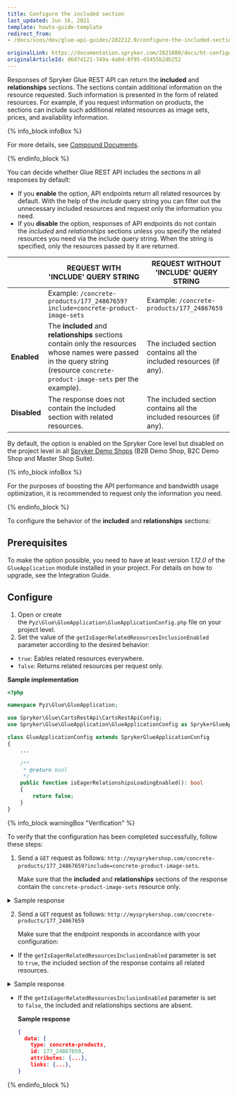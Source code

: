 ```yaml
---
title: Configure the included section
last_updated: Jun 16, 2021
template: howto-guide-template
redirect_from:
- /docs/scos/dev/glue-api-guides/202212.0/configure-the-included-section.html

originalLink: https://documentation.spryker.com/2021080/docs/ht-configuring-visibility-included-section-201903
originalArticleId: d6d74121-749a-4a8d-8f95-d3455b2db252
---
```


Responses of Spryker Glue REST API can return the **included** and **relationships** sections. The sections contain additional information on the resource requested. Such information is presented in the form of related resources. For example, if you request information on products, the sections can include such additional related resources as image sets, prices, and availability information.

{% info_block infoBox %}

For more details, see [Compound Documents](https://jsonapi.org/format/#document-compound-documents).

{% endinfo_block %}

You can decide whether Glue REST API includes the sections in all responses by default:

* If you **enable** the option, API endpoints return all related resources by default. With the help of the _include_ query string you can filter out the unnecessary included resources and request only the information you need.
* If you **disable** the option, responses of API endpoints do not contain the _included_ and _relationships_ sections unless you specify the related resources you need via the include query string. When the string is specified, only the resources passed by it are returned.

| |REQUEST WITH 'INCLUDE' QUERY STRING | REQUEST WITHOUT 'INCLUDE' QUERY STRING |
| --- | --- | --- |
| | Example: `/concrete-products/177_24867659?include=concrete-product-image-sets` |Example: `/concrete-products/177_24867659`  |
|**Enabled** | The **included** and **relationships** sections contain only the resources whose names were passed in the query string (resource `concrete-product-image-sets` per the example). | The included section contains all the included resources (if any). |
|**Disabled** | The response does not contain the included section with related resources. |  The included section contains all the included resources (if any).|

By default, the option is enabled on the Spryker Core level but disabled on the project level in all [Spryker Demo Shops](/docs/about/all/intro-to-spryker.html#spryker-b2bb2c-demo-shops) (B2B Demo Shop, B2C Demo Shop and Master Shop Suite).

{% info_block infoBox %}

For the purposes of boosting the API performance and bandwidth usage optimization, it is recommended to request only the information you need.

{% endinfo_block %}

To configure the behavior of the **included** and **relationships** sections:

## Prerequisites

To make the option possible, you need to have at least version *1.12.0* of the `GlueApplication` module installed in your project. For details on how to upgrade, see the Integration Guide.

## Configure

1. Open or create the `Pyz\Glue\GlueApplication\GlueApplicationConfig.php` file on your project level.
2. Set the value of the `getIsEagerRelatedResourcesInclusionEnabled` parameter according to the desired behavior:
  * `true`: Eables related resources everywhere.
  * `false`: Returns related resources per request only.

**Sample implementation**

```php
<?php

namespace Pyz\Glue\GlueApplication;

use Spryker\Glue\CartsRestApi\CartsRestApiConfig;
use Spryker\Glue\GlueApplication\GlueApplicationConfig as SprykerGlueApplicationConfig;

class GlueApplicationConfig extends SprykerGlueApplicationConfig
{
    ...

    /**
     * @return bool
     */
    public function isEagerRelationshipsLoadingEnabled(): bool
    {
        return false;
    }
}
```


{% info_block warningBox "Verification" %}

To verify that the configuration has been completed successfully, follow these steps:

1. Send a `GET` request as follows: `http://mysprykershop.com/concrete-products/177_24867659?include=concrete-product-image-sets`.

    Make sure that the **included** and **relationships** sections of the response contain the `concrete-product-image-sets` resource only.

 <details><summary markdown='span'>Sample response</summary>

  ```json
  {
    data: {
      type: concrete-products,
      id: 177_24867659,
      attributes: {...},
      links: {...},
      relationships: {
        concrete-product-image-sets: {
          data: [
            {
              type: concrete-product-image-sets,
              id: 177_24867659
            }
          ]
        }
      }
    },
    included: [
      {
        type: concrete-product-image-sets,
        id: 177_24867659,
        attributes: {
          imageSets: [
            {
              name: default,
              images: [
                {
                  externalUrlLarge: //images.icecat.biz/img/norm/high/24867659-4916.jpg,
                  externalUrlSmall: //images.icecat.biz/img/norm/medium/24867659-4916.jpg
                }
              ]
            }
          ]
        },
        links: {
          self: http://mysprykershop.com/concrete-products/177_24867659/concrete-product-image-sets
        }
      }
    ]
  }
  ```

</details>

2. Send a `GET` request as follows: `http://mysprykershop.com/concrete-products/177_24867659`

    Make sure that the endpoint responds in accordance with your configuration:

  * If the `getIsEagerRelatedResourcesInclusionEnabled` parameter is set to `true`, the included section of the response contains all related resources.

<details><summary markdown='span'>Sample response</summary>

    ```json
    {
      data: {
        type: concrete-products,
        id: 177_24867659,
        attributes: {...},
        links: {...},
        relationships: {
          concrete-product-image-sets: {
            data: [
              {
                type: concrete-product-image-sets,
                id: 177_24867659
              }
            ]
          },
          concrete-product-availabilities: {
            data: [
              {
                type: concrete-product-availabilities,
                id: 177_24867659
              }
            ]
          },
          concrete-product-prices: {
            data: [
              {
                type: concrete-product-prices,
                id: 177_24867659
              }
            ]
          }
        }
      },
      included: [
        {
          type: concrete-product-image-sets,
          id: 177_24867659,
          attributes: {
            imageSets: [
              {
                name: default,
                images: [
                  {
                    externalUrlLarge: //images.icecat.biz/img/norm/high/24867659-4916.jpg,
                    externalUrlSmall: //images.icecat.biz/img/norm/medium/24867659-4916.jpg
                  }
                ]
              }
            ]
          },
          links: {
            self: http://mysprykershop.com/concrete-products/177_24867659/concrete-product-image-sets
          }
        },
        {
          type: concrete-product-availabilities,
          id: 177_24867659,
          attributes: {
            availability: true,
            quantity: 20,
            isNeverOutOfStock: false
          },
          links: {
            self: http://mysprykershop.com/concrete-products/177_24867659/concrete-product-availabilities
          }
        },
        {
          type: concrete-product-prices,
          id: 177_24867659,
          attributes: {
            price: 42502,
            prices: [
              {
                priceTypeName: DEFAULT,
                netAmount: null,
                grossAmount: 42502,
                currency: {
                  code: EUR,
                  name: Euro,
                  symbol: €
                }
              }
            ]
          },
          links: {
            self: http://mysprykershop.com/concrete-products/177_24867659/concrete-product-prices
          }
        }
      ]
    }

    ```

</details>

  * If the `getIsEagerRelatedResourcesInclusionEnabled` parameter is set to `false`, the included and relationships sections are absent.

    **Sample response**

    ```json
    {
      data: {
        type: concrete-products,
        id: 177_24867659,
        attributes: {...},
        links: {...},
    }
    ```

{% endinfo_block %}

